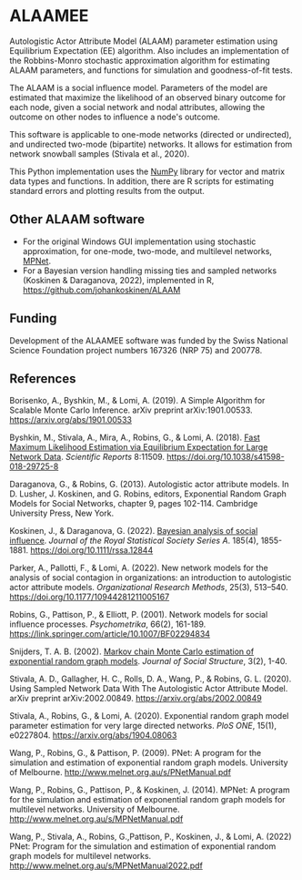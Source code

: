 # ALAAMEE

Autologistic Actor Attribute Model (ALAAM) parameter estimation using Equilibrium Expectation (EE) algorithm. Also includes an implementation of the Robbins-Monro stochastic approximation algorithm for estimating ALAAM parameters, and functions for simulation and goodness-of-fit tests.

The ALAAM is a social influence model. Parameters of the model are estimated that maximize the likelihood of an observed binary outcome for each node, given a social network and nodal attributes, allowing the outcome on other nodes to influence a node's outcome.

This software is applicable to one-mode networks (directed or undirected), and undirected two-mode (bipartite) networks. It allows for estimation from network snowball samples (Stivala et al., 2020).

This Python implementation uses the [NumPy](https://numpy.org/) library for vector and matrix data types and functions. In addition, there are R scripts for estimating standard errors and plotting results from the output.

## Other ALAAM software

* For the original Windows GUI implementation using stochastic approximation, for one-mode, two-mode, and multilevel networks, [MPNet](http://www.melnet.org.au/pnet).
* For a Bayesian version handling missing ties and sampled networks (Koskinen & Daraganova, 2022), implemented in R, https://github.com/johankoskinen/ALAAM

## Funding

Development of the ALAAMEE software was funded by the Swiss National Science Foundation project numbers 167326 (NRP 75) and 200778.

## References

Borisenko, A., Byshkin, M., & Lomi, A. (2019). A Simple Algorithm for Scalable Monte Carlo Inference. arXiv preprint arXiv:1901.00533. https://arxiv.org/abs/1901.00533

Byshkin, M., Stivala, A., Mira, A., Robins, G., & Lomi, A. (2018). [Fast Maximum Likelihood Estimation via Equilibrium Expectation for Large Network Data](https://www.nature.com/articles/s41598-018-29725-8). *Scientific Reports* 8:11509. https://doi.org/10.1038/s41598-018-29725-8

Daraganova, G., & Robins, G. (2013). Autologistic actor attribute models. In D. Lusher, J. Koskinen, and G. Robins, editors, Exponential Random Graph Models for Social Networks, chapter 9, pages 102-114. Cambridge University Press, New York.

Koskinen, J., & Daraganova, G. (2022). [Bayesian analysis of social influence](https://rss.onlinelibrary.wiley.com/doi/10.1111/rssa.12844). *Journal of the Royal Statistical Society Series A*. 185(4), 1855-1881. https://doi.org/10.1111/rssa.12844

Parker, A., Pallotti, F., & Lomi, A. (2022). New network models for the analysis of social contagion in organizations: an introduction to autologistic actor attribute models. *Organizational Research Methods*, 25(3), 513–540. https://doi.org/10.1177/10944281211005167

Robins, G., Pattison, P., & Elliott, P. (2001). Network models for social influence processes. *Psychometrika*, 66(2), 161-189. https://link.springer.com/article/10.1007/BF02294834

Snijders, T. A. B. (2002). [Markov chain Monte Carlo estimation of exponential random graph models](https://www.cmu.edu/joss/content/articles/volume3/Snijders.pdf). *Journal of Social Structure*, 3(2), 1-40.

Stivala, A. D., Gallagher, H. C., Rolls, D. A., Wang, P., & Robins, G. L. (2020). Using Sampled Network Data With The Autologistic Actor Attribute Model. arXiv preprint arXiv:2002.00849. https://arxiv.org/abs/2002.00849

Stivala, A., Robins, G., & Lomi, A. (2020). Exponential random graph model parameter estimation for very large directed networks. *PloS ONE*, 15(1), e0227804. https://arxiv.org/abs/1904.08063

Wang, P., Robins, G., & Pattison, P. (2009). PNet: A program for the simulation and estimation of exponential random graph  models. University of Melbourne. http://www.melnet.org.au/s/PNetManual.pdf

Wang, P., Robins, G., Pattison, P., & Koskinen, J. (2014). MPNet: A program for the simulation and estimation of exponential random graph models for multilevel networks. University of Melbourne. http://www.melnet.org.au/s/MPNetManual.pdf

Wang, P., Stivala, A., Robins, G.,Pattison, P., Koskinen, J., & Lomi, A. (2022) PNet: Program for the simulation and estimation of exponential random graph models for multilevel networks.  http://www.melnet.org.au/s/MPNetManual2022.pdf
